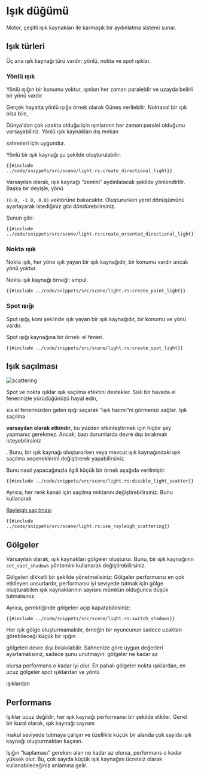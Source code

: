 # Işık düğümü



Motor, çeşitli ışık kaynakları ile karmaşık bir aydınlatma sistemi sunar.



## Işık türleri



Üç ana ışık kaynağı türü vardır: yönlü, nokta ve spot ışıklar.



### Yönlü ışık



Yönlü ışığın bir konumu yoktur, ışınları her zaman paraleldir ve uzayda belirli bir yönü vardır.

Gerçek hayatta yönlü ışığa örnek olarak Güneş verilebilir. Noktasal bir ışık olsa bile,

Dünya'dan çok uzakta olduğu için ışınlarının her zaman paralel olduğunu varsayabiliriz. Yönlü ışık kaynakları dış mekan

sahneleri için uygundur.



Yönlü bir ışık kaynağı şu şekilde oluşturulabilir:

```rust,no_run
{{#include ../code/snippets/src/scene/light.rs:create_directional_light}}
```

Varsayılan olarak, ışık kaynağı “zemini” aydınlatacak şekilde yönlendirilir. Başka bir deyişle, yönü

`(0.0, -1.0, 0.0)` vektörüne bakacaktır. Oluştururken yerel dönüşümünü ayarlayarak istediğiniz gibi döndürebilirsiniz.

Şunun gibi:

```rust,no_run
{{#include ../code/snippets/src/scene/light.rs:create_oriented_directional_light}}
```

### Nokta ışık



Nokta ışık, her yöne ışık yayan bir ışık kaynağıdır, bir konumu vardır ancak yönü yoktur.

Nokta ışık kaynağı örneği: ampul.

```rust,no_run
{{#include ../code/snippets/src/scene/light.rs:create_point_light}}
```

### Spot ışığı



Spot ışığı, koni şeklinde ışık yayan bir ışık kaynağıdır, bir konumu ve yönü vardır.

Spot ışığı kaynağına bir örnek: el feneri.

```rust,no_run
{{#include ../code/snippets/src/scene/light.rs:create_spot_light}}
```

## Işık saçılması

![scattering](scattering.png)

Spot ve nokta ışıklar ışık saçılma efektini destekler. Sisli bir havada el fenerinizle yürüdüğünüzü hayal edin,

sis el fenerinizden gelen ışığı saçarak “ışık hacmi”ni görmenizi sağlar. Işık saçılma

**varsayılan olarak etkindir**, bu yüzden etkinleştirmek için hiçbir şey yapmanız gerekmez. Ancak, bazı durumlarda devre dışı bırakmak isteyebilirsiniz

. Bunu, bir ışık kaynağı oluştururken veya mevcut ışık kaynağındaki ışık saçılma seçeneklerini değiştirerek yapabilirsiniz.

Bunu nasıl yapacağınızla ilgili küçük bir örnek aşağıda verilmiştir.

```rust,no_run
{{#include ../code/snippets/src/scene/light.rs:disable_light_scatter}}
```

Ayrıca, her renk kanalı için saçılma miktarını değiştirebilirsiniz. Bunu kullanarak

[Rayleigh saçılması](https://en.wikipedia.org/wiki/Rayleigh_scattering)

```rust,no_run
{{#include ../code/snippets/src/scene/light.rs:use_rayleigh_scattering}}
```

## Gölgeler

Varsayılan olarak, ışık kaynakları gölgeler oluşturur. Bunu, bir ışık kaynağının `set_cast_shadows` yöntemini kullanarak değiştirebilirsiniz.

Gölgeleri dikkatli bir şekilde yönetmelisiniz: Gölgeler performansı en çok etkileyen unsurlardır, performansı iyi seviyede tutmak için gölge oluşturabilen ışık kaynaklarının sayısını mümkün olduğunca düşük tutmalısınız.

Ayrıca, gerektiğinde gölgeleri açıp kapatabilirsiniz:

```rust,no_run
{{#include ../code/snippets/src/scene/light.rs:switch_shadows}}
```

Her ışık gölge oluşturmamalıdır, örneğin bir oyuncunun sadece uzaktan görebileceği küçük bir ışığın

gölgeleri devre dışı bırakılabilir. Sahnenize göre uygun değerleri ayarlamalısınız, sadece şunu unutmayın: gölgeler ne kadar az

olursa performans o kadar iyi olur. En pahalı gölgeler nokta ışıklardan, en ucuz gölgeler spot ışıklardan ve yönlü

ışıklardan

## Performans



Işıklar ucuz değildir, her ışık kaynağı performansı bir şekilde etkiler. Genel bir kural olarak, ışık kaynağı sayısını

makul seviyede tutmaya çalışın ve özellikle küçük bir alanda çok sayıda ışık kaynağı oluşturmaktan kaçının.

Işığın “kaplaması” gereken alan ne kadar az olursa, performans o kadar yüksek olur. Bu, çok sayıda küçük ışık kaynağını ücretsiz olarak kullanabileceğiniz anlamına gelir.

